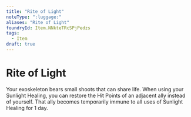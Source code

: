 ```yaml
---
title: "Rite of Light"
noteType: ":luggage:"
aliases: "Rite of Light"
foundryId: Item.NNkteTRcSPjPedzs
tags:
  - Item
draft: true
---
```


# Rite of Light

Your exoskeleton bears small shoots that can share life. When using your Sunlight Healing, you can restore the Hit Points of an adjacent ally instead of yourself. That ally becomes temporarily immune to all uses of Sunlight Healing for 1 day.
